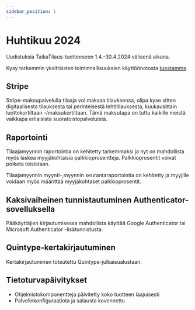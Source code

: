 ```yaml
---
sidebar_position: 1
---
```


# Huhtikuu 2024

Uudistuksia TaikaTilaus-tuotteeseen 1.4.-30.4.2024 välisenä aikana.

Kysy tarkemmin yksittäisten toiminnallisuuksien käyttöönotosta [tuestamme](https://taikatilausoy.freshdesk.com/).

## Stripe
 Stripe-maksupalvelulla tilaaja voi maksaa tilauksensa, olipa kyse sitten digitaalisesta tilauksesta tai perinteisestä lehtitilauksesta, kuukausittain luottokortiltaan -/maksukortiltaan. Tämä maksutapa on tuttu kaikille meistä vaikkapa erilaisista suoratoistopalveluista. 

## Raportointi
Tilaajamyynnin raportointia on kehitetty tarkemmaksi ja nyt on mahdollista myös laskea myyjäkohtaisia palkkioprosentteja. Palkkioprosentit voivat poiketa toisistaan.

Tilaajamyynnin myynti-,myynnin seurantaraportointia on kehitetty ja myyjille voidaan myös määrittää myyjäkohtaset palkkioprosentit.

## Kaksivaiheinen tunnistautuminen Authenticator-sovelluksella
Pääkäyttäjien kirjautumisessa mahdollista käyttää Google Authenticator tai Microsoft Authenticator -lisätunnistusta.

## Quintype-kertakirjautuminen
Kertakirjautuminen toteutettu Quintype-julkaisualustaan.

## Tietoturvapäivitykset
- Ohjelmistokomponentteja päivitetty koko tuotteen laajuisesti
- Palvelinkonfiguraatiota ja salausta kovennettu